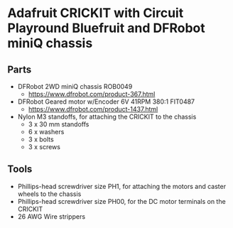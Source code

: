 # Adafruit CRICKIT with Circuit Playround Bluefruit and DFRobot miniQ chassis

## Parts

- DFRobot 2WD miniQ chassis ROB0049
  - <https://www.dfrobot.com/product-367.html>
- DFRobot Geared motor w/Encoder 6V 41RPM 380:1 FIT0487
  - <https://www.dfrobot.com/product-1437.html>
- Nylon M3 standoffs, for attaching the CRICKIT to the chassis
  - 3 x 30 mm standoffs
  - 6 x washers
  - 3 x bolts
  - 3 x screws

## Tools

- Phillips-head screwdriver size PH1, for attaching the motors and caster
  wheels to the chassis
- Phillips-head screwdriver size PH00, for the DC motor terminals on the
  CRICKIT
- 26 AWG Wire strippers
